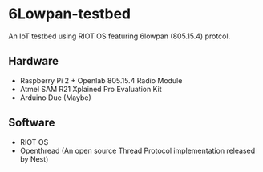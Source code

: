 # 6Lowpan-testbed
An IoT testbed using RIOT OS featuring 6lowpan (805.15.4) protcol.

## Hardware
* Raspberry Pi 2 + Openlab 805.15.4 Radio Module
* Atmel SAM R21 Xplained Pro Evaluation Kit
* Arduino Due (Maybe)

## Software
* RIOT OS
* Openthread (An open source Thread Protocol implementation released by Nest)
